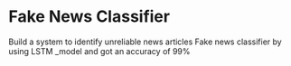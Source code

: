 # Fake News Classifier 

Build a system to identify unreliable news articles
Fake news classifier by using LSTM _model  and got an accuracy of 99%
